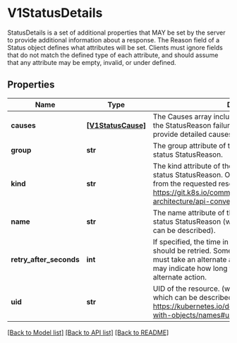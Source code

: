 # V1StatusDetails

StatusDetails is a set of additional properties that MAY be set by the server to provide additional information about a response. The Reason field of a Status object defines what attributes will be set. Clients must ignore fields that do not match the defined type of each attribute, and should assume that any attribute may be empty, invalid, or under defined.

## Properties
Name | Type | Description | Notes
------------ | ------------- | ------------- | -------------
**causes** | [**[V1StatusCause]**](V1StatusCause.md) | The Causes array includes more details associated with the StatusReason failure. Not all StatusReasons may provide detailed causes. | [optional] 
**group** | **str** | The group attribute of the resource associated with the status StatusReason. | [optional] 
**kind** | **str** | The kind attribute of the resource associated with the status StatusReason. On some operations may differ from the requested resource Kind. More info: https://git.k8s.io/community/contributors/devel/sig-architecture/api-conventions.md#types-kinds | [optional] 
**name** | **str** | The name attribute of the resource associated with the status StatusReason (when there is a single name which can be described). | [optional] 
**retry_after_seconds** | **int** | If specified, the time in seconds before the operation should be retried. Some errors may indicate the client must take an alternate action - for those errors this field may indicate how long to wait before taking the alternate action. | [optional] 
**uid** | **str** | UID of the resource. (when there is a single resource which can be described). More info: https://kubernetes.io/docs/concepts/overview/working-with-objects/names#uids | [optional] 

[[Back to Model list]](../README.md#documentation-for-models) [[Back to API list]](../README.md#documentation-for-api-endpoints) [[Back to README]](../README.md)


